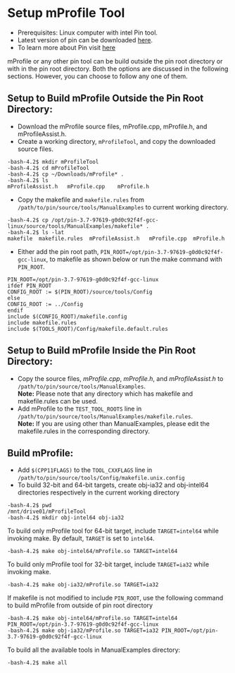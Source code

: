 #	Setup mProfile Tool
* Prerequisites: Linux computer with intel Pin tool.
*	Latest version of pin can be downloaded [here](https://software.intel.com/en-us/articles/pin-a-binary-instrumentation-tool-downloads).
*	To learn more about Pin visit [here](https://software.intel.com/sites/landingpage/pintool/docs/97619/Pin/html/) <br/>

mProfile or any other pin tool can be build outside the pin root directory or with in the pin root directory. 
Both the options are discussed in the following sections. However, you can choose to follow any one of them.

##	Setup to Build mProfile Outside the Pin Root Directory:
*	Download the mProfile source files, mProfile.cpp, mProfile.h, and mProfileAssist.h.
*	Create a working directory, `mProfileTool`, and copy the downloaded source files.
~~~~~~~~~~~~~~~~~~~~~~~~~~~~~~~~~~~~~~~~~~~~~~~~~~~~~~~~~~~~~~~~~~~~~~~~~~~~~~~~~~~~~~~~~~~~~
-bash-4.2$ mkdir mProfileTool
-bash-4.2$ cd mProfileTool
-bash-4.2$ cp ~/Downloads/mProfile* .
-bash-4.2$ ls 
mProfileAssist.h   mProfile.cpp    mProfile.h 
~~~~~~~~~~~~~~~~~~~~~~~~~~~~~~~~~~~~~~~~~~~~~~~~~~~~~~~~~~~~~~~~~~~~~~~~~~~~~~~~~~~~~~~~~~~~~
*	Copy the makefile and `makefile.rules` from `/path/to/pin/source/tools/ManualExamples` to current working directory.
~~~~~~~~~~~~~~~~~~~~~~~~~~~~~~~~~~~~~~~~~~~~~~~~~~~~~~~~~~~~~~~~~~~~~~~~~~~~~~~~~~~~~~~~~~~~~
-bash-4.2$ cp /opt/pin-3.7-97619-g0d0c92f4f-gcc-linux/source/tools/ManualExamples/makefile* .
-bash-4.2$ ls -lat
makefile  makefile.rules  mProfileAssist.h   mProfile.cpp  mProfile.h 
~~~~~~~~~~~~~~~~~~~~~~~~~~~~~~~~~~~~~~~~~~~~~~~~~~~~~~~~~~~~~~~~~~~~~~~~~~~~~~~~~~~~~~~~~~~~~
*	Either add the pin root path, `PIN_ROOT=/opt/pin-3.7-97619-g0d0c92f4f-gcc-linux`, to makefile as shown below or run the make command with `PIN_ROOT`. 
```
PIN_ROOT=/opt/pin-3.7-97619-g0d0c92f4f-gcc-linux
ifdef PIN_ROOT
CONFIG_ROOT := $(PIN_ROOT)/source/tools/Config
else
CONFIG_ROOT := ../Config
endif
include $(CONFIG_ROOT)/makefile.config
include makefile.rules
include $(TOOLS_ROOT)/Config/makefile.default.rules
```
##	Setup to Build mProfile Inside the Pin Root Directory:
*	Copy the source files, *mProfile.cpp*, *mProfile.h*, and *mProfileAssist.h* to `/path/to/pin/source/tools/ManualExamples`.<br/>
  **Note:** Please note that any directory which has makefile and makefile.rules can be used. 
*	Add mProfile to the `TEST_TOOL_ROOTS` line in `/path/to/pin/source/tools/ManualExamples/makefile.rules`.<br/>
  **Note:**  If you are using other than ManualExamples, please edit the makefile.rules in the corresponding directory. 

##	Build mProfile:
*	Add `$(CPP11FLAGS)` to the `TOOL_CXXFLAGS` line in `/path/to/pin/source/tools/Config/makefile.unix.config`
*	To build 32-bit and 64-bit targets, create obj-ia32 and obj-intel64 directories respectively in the current working directory
~~~~~~~~~~~~~~~~~~~~~~~~~~~~~~~~~~~~~~~~~~~~~~~~~~~~~~~~~~~~~~~~~~~~~~~~~~~~~~~~~~~~~~~~~~~~~
-bash-4.2$ pwd
/mnt/drive01/mProfileTool
-bash-4.2$ mkdir obj-intel64 obj-ia32
~~~~~~~~~~~~~~~~~~~~~~~~~~~~~~~~~~~~~~~~~~~~~~~~~~~~~~~~~~~~~~~~~~~~~~~~~~~~~~~~~~~~~~~~~~~~~
To build only mProfile tool for 64-bit target, include `TARGET=intel64` while invoking make. By default, `TARGET` is set to `intel64`.
```
-bash-4.2$ make obj-intel64/mProfile.so TARGET=intel64
```
To build only mProfile tool for 32-bit target, include `TARGET=ia32` while invoking make.
```
-bash-4.2$ make obj-ia32/mProfile.so TARGET=ia32
```
If makefile is not modified to include `PIN_ROOT`, use the following command to build mProfile from outside of pin root directory
```
-bash-4.2$ make obj-intel64/mProfile.so TARGET=intel64 PIN_ROOT=/opt/pin-3.7-97619-g0d0c92f4f-gcc-linux
-bash-4.2$ make obj-ia32/mProfile.so TARGET=ia32 PIN_ROOT=/opt/pin-3.7-97619-g0d0c92f4f-gcc-linux
```
To build all the available tools in ManualExamples directory:
```
-bash-4.2$ make all
```
~~~~~~~~~~~~~~~~~~~~~~~~~~~~~~~~~~~~~~~~~~~~~~~~~~~~~~~~~~~~~~~~~~~~~~~~~~~~~~~~~~~~~~~~~~~~~

